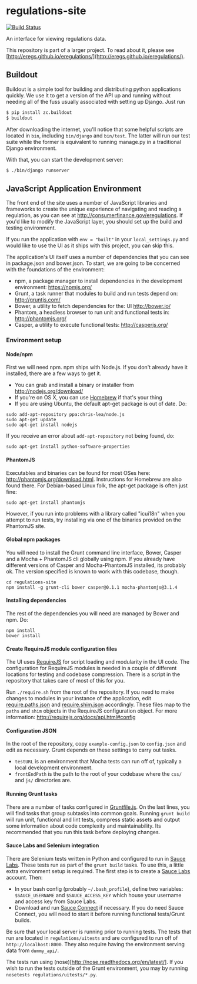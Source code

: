 regulations-site
================

[![Build Status](https://travis-ci.org/eregs/regulations-core.png)](https://travis-ci.org/eregs/regulations-core)

An interface for viewing regulations data.

This repository is part of a larger project. To read about it, please see 
[http://eregs.github.io/eregulations/](http://eregs.github.io/eregulations/).

## Buildout

Buildout is a simple tool for building and distributing python applications
quickly. We use it to get a version of the API up and running without
needing all of the fuss usually associated with setting up Django. Just run

```bash
$ pip install zc.buildout
$ buildout
```

After downloading the internet, you'll notice that some helpful scripts are
located in ```bin```, including ```bin/django``` and ```bin/test```. The
latter will run our test suite while the former is equivalent to running
manage.py in a traditional Django environment.

With that, you can start the development server:
```bash
$ ./bin/django runserver
```

## JavaScript Application Environment
The front end of the site uses a number of JavaScript libraries and frameworks to create the unique experience of navigating and reading a regulation, as you can see at http://consumerfinance.gov/eregulations. If you'd like to modify the JavaScript layer, you should set up the build and testing environment.

If you run the application with ```env = "built"``` in your ```local_settings.py``` and would like to use the UI as it ships with this project, you can skip this.

The application's UI itself uses a number of dependencies that you can see in package.json and bower.json. To start, we are going to be concerned with the foundations of the environment:

- npm, a package manager to install dependencies in the development environment: https://npmjs.org/
- Grunt, a task runner that modules to build and run tests depend on: http://gruntjs.com/
- Bower, a utility to fetch dependencies for the: UI http://bower.io/
- Phantom, a headless browser to run unit and functional tests in: http://phantomjs.org/
- Casper, a utility to execute functional tests: http://casperjs.org/

### Environment setup
#### Node/npm
First we will need npm. npm ships with Node.js. If you don't already have it installed, there are a few ways to get it.
- You can grab and install a binary or installer from http://nodejs.org/download/
- If you're on OS X, you can use [Homebrew](http://brew.sh/) if that's your thing
- If you are using Ubuntu, the default apt-get package is out of date. Do:

```
sudo add-apt-repository ppa:chris-lea/node.js
sudo apt-get update
sudo apt-get install nodejs
```

If you receive an error about ```add-apt-repository``` not being found, do:

```
sudo apt-get install python-software-properties
```

#### PhantomJS

Executables and binaries can be found for most OSes here: http://phantomjs.org/download.html.
Instructions for Homebrew are also found there.
For Debian-based Linux folk, the apt-get package is often just fine:
```
sudo apt-get install phantomjs
```
However, if you run into problems with a library called "icui18n" when you attempt to run tests, try installing via one of the binaries provided on the PhantomJS site.

#### Global npm packages
You will need to install the Grunt command line interface, Bower, Casper and a Mocha + PhantomJS cli globally using npm. 
If you already have different versions of Casper and Mocha-PhantomJS installed, its probably ok. The version specified is known to work with this codebase, though.
```
cd regulations-site
npm install -g grunt-cli bower casper@0.1.1 mocha-phantomjs@3.1.4
```

#### Installing dependencies
The rest of the dependencies you will need are managed by Bower and npm. Do:
```
npm install
bower install
```

#### Create RequireJS module configuration files
The UI uses [RequireJS](http://requirejs.org/) for script loading and modularity in the UI code. The configuration for RequireJS modules is needed in a couple of different locations for testing and codebase compression. There is a script in the repository that takes care of most of this for you.

Run ```./require.sh``` from the root of the repository.
If you need to make changes to modules in your instance of the application, edit [require.paths.json](https://github.com/eregs/regulations-site/blob/master/require.paths.json) and [require.shim.json](https://github.com/eregs/regulations-site/blob/master/require.shim.json) accordingly. These files map to the ```paths``` and ```shim``` objects in the RequireJS configuration object. For more information: http://requirejs.org/docs/api.html#config

#### Configuration JSON
In the root of the repository, copy ```example-config.json``` to ```config.json``` and edit as necessary. Grunt depends on these settings to carry out tasks.
- ```testURL``` is an environment that Mocha tests can run off of, typically a local development environment.
- ```frontEndPath``` is the path to the root of your codebase where the ```css/``` and ```js/``` directories are.

#### Running Grunt tasks
There are a number of tasks configured in [Gruntfile.js](https://github.com/eregs/regulations-site/blob/master/Gruntfile.js). On the last lines, you will find tasks that group subtasks into common goals. Running ```grunt build``` will run unit, functional and lint tests, compress static assets and output some information about code complexity and maintainability. Its recommended that you run this task before deploying changes. 

#### Sauce Labs and Selenium integration
There are Selenium tests written in Python and configured to run in [Sauce Labs](https://saucelabs.com). These tests run as part of the ```grunt build``` tasks. To use this, a little extra environment setup is required. The first step is to create a [Sauce Labs](https://saucelabs.com) account. Then:
- In your bash config (probably ```~/.bash_profile```), define two variables: ```$SAUCE_USERNAME``` and ```$SAUCE_ACCESS_KEY``` which house your username and access key from Sauce Labs.
- Download and run [Sauce Connect](https://saucelabs.com/docs/connect) if necessary. If you do need Sauce Connect, you will need to start it before running functional tests/Grunt builds.

Be sure that your local server is running prior to running tests. The tests that run are located in ```regulations/uitests``` and are configured to run off of ```http://localhost:8000```. They also require having the environment serving data from ```dummy_api/```.

The tests run using (nose)[http://nose.readthedocs.org/en/latest/]. If you wish to run the tests outside of the Grunt environment, you may by running ```nosetests regulations/uitests/*.py```.
